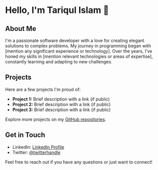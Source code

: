 # Hello, I'm Tariqul Islam 👋

## About Me

I'm a passionate software developer with a love for creating elegant solutions to complex problems. My journey in programming began with [mention any significant experience or technology]. Over the years, I've honed my skills in [mention relevant technologies or areas of expertise], constantly learning and adapting to new challenges.

## Projects

Here are a few projects I'm proud of:

- **Project 1:** Brief description with a link (if public)
- **Project 2:** Brief description with a link (if public)
- **Project 3:** Brief description with a link (if public)

Explore more projects on my [GitHub repositories](https://github.com/tariqulislaam).

## Get in Touch

- LinkedIn: [LinkedIn Profile](https://www.linkedin.com/in/tariqul-islam-rahat)
- Twitter: [@twitterhandle](https://twitter.com/tariqulislam_)

Feel free to reach out if you have any questions or just want to connect!

